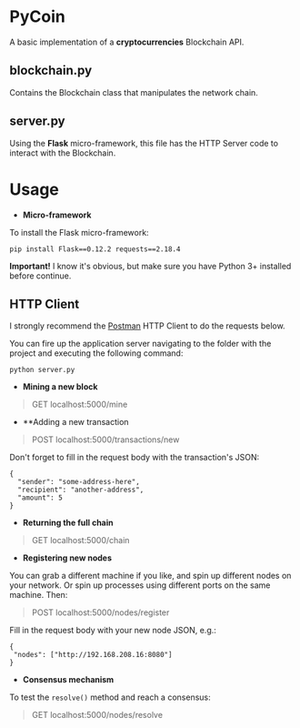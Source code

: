 # PyCoin
A basic implementation of a **cryptocurrencies** Blockchain API.

## blockchain.py
Contains the Blockchain class that manipulates the network chain.

## server.py
Using the **Flask** micro-framework, this file has the HTTP Server code to interact with the Blockchain.

# Usage
- **Micro-framework**

To install the Flask micro-framework:
```
pip install Flask==0.12.2 requests==2.18.4
```

**Important!**
I know it's obvious, but make sure you have Python 3+ installed before continue.

## HTTP Client
I strongly recommend the [Postman](https://www.getpostman.com/) HTTP Client to do the requests below.

You can fire up the application server navigating to the folder with the project and executing the following command:
```
python server.py
```

- **Mining a new block**

> GET localhost:5000/mine

- **Adding a new transaction

> POST localhost:5000/transactions/new

Don't forget to fill in the request body with the transaction's JSON:

```
{
  "sender": "some-address-here",
  "recipient": "another-address",
  "amount": 5
}
 ```
 
 - **Returning the full chain**
 
 > GET localhost:5000/chain
 
 - **Registering new nodes**
 
 You can grab a different machine if you like, and spin up different nodes on your network. 
 Or spin up processes using different ports on the same machine. Then:
 
 > POST localhost:5000/nodes/register
 
 Fill in the request body with your new node JSON, e.g.:
 
 ```
{
  "nodes": ["http://192.168.208.16:8080"]
}
```
 
 - **Consensus mechanism**
 
 To test the ```resolve()``` method and reach a consensus:
 
 > GET localhost:5000/nodes/resolve
